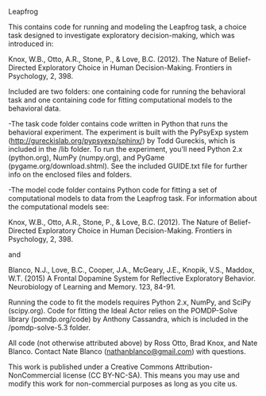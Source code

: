 
Leapfrog

This contains code for running and modeling the Leapfrog task, a choice task designed to
investigate exploratory decision-making, which was introduced in: 

Knox, W.B., Otto, A.R., Stone, P., & Love, B.C. (2012). 
The Nature of Belief-Directed Exploratory Choice in Human
Decision-Making. Frontiers in Psychology, 2, 398.


Included are two folders: one containing code for running the behavioral task and one
containing code for fitting computational models to the behavioral data.

-The task code folder contains code written in Python that runs the behavioral experiment. 
 The experiment is built with the PyPsyExp system (http://gureckislab.org/pypsyexp/sphinx/)
 by Todd Gureckis, which is included in the /lib folder. To run the experiment, you'll need 
 Python 2.x (python.org), NumPy (numpy.org), and PyGame (pygame.org/download.shtml). 
 See the included GUIDE.txt file for further info on the enclosed files and folders.


-The model code folder contains Python code for fitting a set of computational models to
 data from the Leapfrog task. For information about the computational models see:

   Knox, W.B., Otto, A.R., Stone, P., & Love, B.C. (2012). 
   The Nature of Belief-Directed Exploratory Choice in Human
   Decision-Making. Frontiers in Psychology, 2, 398.

   and

   Blanco, N.J., Love, B.C., Cooper, J.A., McGeary, J.E., Knopik, V.S., Maddox, W.T. (2015) 
   A Frontal Dopamine System for Reflective Exploratory Behavior. Neurobiology of Learning
   and Memory. 123, 84-91.

 Running the code to fit the models requires Python 2.x, NumPy, and SciPy (scipy.org). Code for
 fitting the Ideal Actor relies on the POMDP-Solve library (pomdp.org/code) by Anthony
 Cassandra, which is included in the /pomdp-solve-5.3 folder.


All code (not otherwise attributed above) by Ross Otto, Brad Knox, and Nate Blanco. 
Contact Nate Blanco (nathanblanco@gmail.com) with questions.


This work is published under a Creative Commons Attribution-NonCommercial license
(CC BY-NC-SA). This means you may use and modify this work for non-commercial purposes 
as long as you cite us.